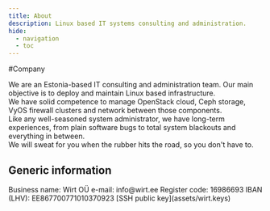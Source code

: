 ```yaml
---
title: About
description: Linux based IT systems consulting and administration.
hide:
  - navigation
  - toc
---
```

#Company

We are an Estonia-based IT consulting and administration team. Our main objective is to deploy and maintain Linux based infrastructure.  
We have solid competence to manage OpenStack cloud, Ceph storage, VyOS firewall clusters and network between those components.  
Like any well-seasoned system administrator, we have long-term experiences, from plain software bugs to total system blackouts and everything in between.  
We will sweat for you when the rubber hits the road, so you don't have to.  


<h2>Generic information</h2>
Business name:	Wirt OÜ  
e-mail: 	info@wirt.ee  
Register code:	16986693  
IBAN (LHV):	EE867700771010370923   
[SSH public key](assets/wirt.keys)
